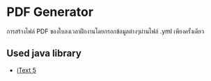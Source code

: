# PDF Generator
การสร้างไฟล์ PDF ของใบลงเวลาฝึกงานโดยกรอกข้อมูลต่างๆผ่านไฟล์ .yml เพียงครั้งเดียว

## Used java library 
* [iText 5](https://itextpdf.com/en/products/itext-5-legacy)

